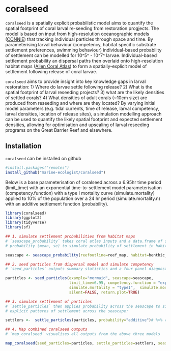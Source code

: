 
# coralseed

<!-- badges: start -->
<!-- badges: end -->

 
`coralseed` is a spatially explicit probabilistic model aims to quantify the spatial footprint of coral larval re-seeding from restoration progjects. The model is based on input from high-resolution oceanographic models ([CONNIE](https://connie.csiro.au)) that tracking individual particles through space and time. By parameterising larval behaviour (competency, habitat specific substrate settlement preferences, swimming behaviour) individual-based probability of settlement can be modelled for 10^5^ - 10^7^ larvae. Individual-based settlement probability an dispersal paths then overlaid onto high-resolution habitat maps ([Allen Coral Atlas](https://www.allencoralatlas.org)) to form a spatially-explicit model of settlement following release of coral larvae.

`coralseed` aims to provide insight into key knowledge gaps in larval restoration: 1) Where do larvae settle following release? 2) What is the spatial footprint of larval reseeding projects? 3) what are the likely densities of settled corals? 4) What densities of adult corals (\~10cm size) are produced from reseeding and where are they located? By varying initial model parameters (e.g. tidal currents, time of release, larval competency, larval densities, location of release sites), a simulation modelling approach can be used to quantify the likely spatial footprint and expected settlement densities, allowing for optimisation and upscaling of larval reseeding programs on the Great Barrier Reef and elsewhere.

## Installation

`coralseed` can be installed on github 

``` r
#install.packages("remotes")
install_github("marine-ecologist/coralseed")

```
Below is a base parameterisation of coralseed across a 6.95hr time period (limit_time) with an exponential time-to-settlement model parameterisation (competency.function) with a type I mortality curve (simulate.mortality) applied to 10% of the population over a 24 hr period (simulate.mortality.n) with an additive settlement function (probability).

```r 
library(coralseed)
library(ggplot2)
library(tidyverse)
library(sf)

## 1. simulate settlement probabilities from habitat maps
# `seascape_probability` takes coral atlas inputs and a data.frame of settlement
# probability (mean, se) to simulate probability of settlement in habitats surrounding the release area

seascape <- seascape_probability(reefoutline=reef_map, habitat=benthic_map)

## 2. seed particles from dispersal model and simulate competency
# `seed_particles` outputs summary statistics and a four panel diagnostic plot

particles <- seed_particles(example="mermaid", seascape=seascape,
                            limit_time=6.95, competency.function = "exponential", probability="additive",
                            simulate.mortality = "typeI",  simulate.mortality.n = 0.1, 
                            silent=FALSE, return.plot=TRUE)

## 3. simulate settlement of particles
# `settle_particles` then applies probability across the seascape to simulate spatially
# explicit patterns of settlement across the seascape:

settlers <-  settle_particles(particles, probability="additive")# %>% with(points)

## 4. Map combined coralseed outputs
# `map_coralseed` visualises all outputs from the above three models

map_coralseed(seed_particles=particles, settle_particles=settlers, seascape_probability=seascape, restoration.plot=c(100,100))

```

